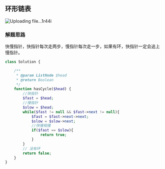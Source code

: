 ## 环形链表

![Uploading file...1r44i]()


### 解题思路

快慢指针，快指针每次走两步，慢指针每次走一步，如果有环，快指针一定会追上慢指针。

```php
class Solution {

    /**
     * @param ListNode $head
     * @return Boolean
     */
    function hasCycle($head) {
        //快指针
        $fast = $head;
        //慢指针
        $slow = $head;
        while($fast != null && $fast->next != null){
            $fast = $fast->next->next;
            $slow = $slow->next;
            //快慢相撞
            if($fast == $slow){
                return true;
            }
        }
        // 没有环
        return false;
    }
}
```